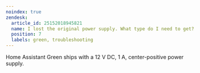 ```yaml
---
noindex: true
zendesk:
  article_id: 25152018945821
  name: I lost the original power supply. What type do I need to get?
  position: 7
  labels: green, troubleshooting
---
```


Home Assistant Green ships with a 12&nbsp;V&nbsp;DC, 1&nbsp;A, center-positive power supply.
